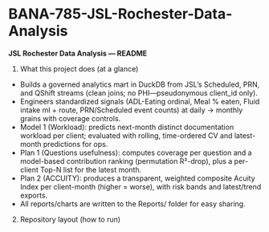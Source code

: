 # BANA-785-JSL-Rochester-Data-Analysis
**JSL Rochester Data Analysis — README**  
1. What this project does (at a glance)
- Builds a governed analytics mart in DuckDB from JSL’s Scheduled, PRN, and QShift streams (clean joins; no PHI—pseudonymous client_id only).
- Engineers standardized signals (ADL-Eating ordinal, Meal % eaten, Fluid intake ml + route, PRN/Scheduled event counts) at daily → monthly grains with coverage controls.
- Model 1 (Workload): predicts next-month distinct documentation workload per client; evaluated with rolling, time-ordered CV and latest-month predictions for ops.
- Plan 1 (Questions usefulness): computes coverage per question and a model-based contribution ranking (permutation R²-drop), plus a per-client Top-N list for the latest month.
- Plan 2 (ACCUITY): produces a transparent, weighted composite Acuity Index per client-month (higher = worse), with risk bands and latest/trend exports.
- All reports/charts are written to the Reports/ folder for easy sharing.
2. Repository layout (how to run)
